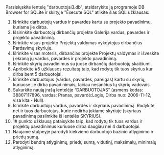 Parsisiųskite lentelę "darbuotojai3.db", atsidarykite ją programoje DB Browser for SQLite ir skiltyje "Execute SQL" atlikite šias SQL užklausas:

1. Išrinkite darbuotojų vardus ir pavardes kartu su projekto pavadinimu, kuriame jie dirba.
2. Išsirinkite darbuotojų dirbančių projekte Galerija vardus, pavardes ir projekto pavadinimą.
3. Išrinkite visus projekto Projektų valdymas vykdytojus dirbančius Pardavimų skyriuje.
4. Išrinkite visas moteris, dirbančias projekte Projektų valdymas ir išveskite į ekraną jų vardus, pavardes ir projekto pavadinimą.
5. Išrinkite skyrių pavadinimus su juose dirbančių darbuotojų skaičiumi.
6. Apribokite #5 užklausos rezultatą taip, kad rodytų tik tuos skyrius kur dirba bent 5 darbuotojai.
7. Išrinkite darbuotojus (vardus, pavardes, pareigas) kartu su skyrių, kuriuose jie dirba pavadinimais, tačiau nesančius tų skyrių vadovais.
8. Sukurkite naują įrašą lentelėje “DARBUOTOJAS” (asmens kodas: 38807117896, vardas: Pranas, pavardė:Logis, Dirba nuo: 2009-11-12, visa kita - Null).
9. Išrinkite darbuotojų vardus, pavardes ir skyriaus pavadinimą. Rodykite, net ir tuos darbuotojus, kurie nedirba jokiame skyriuje (skyriaus pavadinimą pasiimkite iš lentelės SKYRIUS).
10. 1# punkto užklausą pataisykite taip, kad rodytų tik tuos vardus ir projektų pavadinimus kuriuose dirba daugiau nei 4 darbuotojai.
11. Naujame stulpeyje parodyti kiekvieno darbuotojo bazinio atlyginimo ir priedų sumą.
12. Parodyti bendrą atlyginimų, priedų sumą, vidutinį, maksimalų, minimalų atlyginimą.
